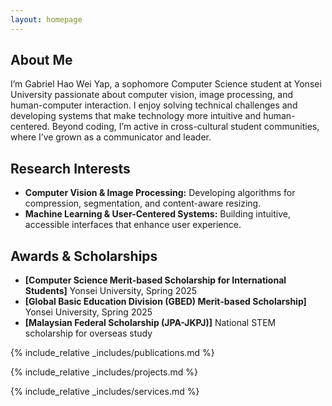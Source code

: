```yaml
---
layout: homepage
---
```


## About Me

I’m Gabriel Hao Wei Yap, a sophomore Computer Science student at Yonsei University passionate about computer vision, image processing, and human-computer interaction. I enjoy solving technical challenges and developing systems that make technology more intuitive and human-centered. Beyond coding, I’m active in cross-cultural student communities, where I’ve grown as a communicator and leader.

## Research Interests

- **Computer Vision & Image Processing:** Developing algorithms for compression, segmentation, and content-aware resizing.
- **Machine Learning & User-Centered Systems:** Building intuitive, accessible interfaces that enhance user experience.

## Awards & Scholarships

- **[Computer Science Merit-based Scholarship for International Students]** Yonsei University, Spring 2025
- **[Global Basic Education Division (GBED) Merit-based Scholarship]** Yonsei University, Spring 2025
- **[Malaysian Federal Scholarship (JPA-JKPJ)]** National STEM scholarship for overseas study

{% include_relative _includes/publications.md %}

{% include_relative _includes/projects.md %}

{% include_relative _includes/services.md %}
